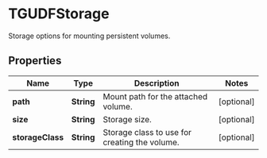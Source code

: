 

# TGUDFStorage

Storage options for mounting persistent volumes.

## Properties

| Name | Type | Description | Notes |
|------------ | ------------- | ------------- | -------------|
|**path** | **String** | Mount path for the attached volume.  |  [optional] |
|**size** | **String** | Storage size.  |  [optional] |
|**storageClass** | **String** | Storage class to use for creating the volume.  |  [optional] |



